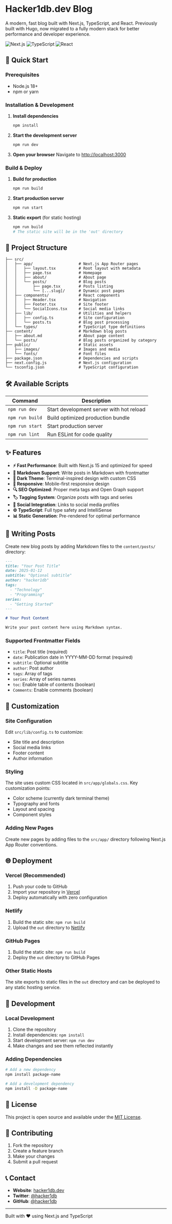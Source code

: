 # Hacker1db.dev Blog

A modern, fast blog built with Next.js, TypeScript, and React. Previously built with Hugo, now migrated to a fully modern stack for better performance and developer experience.

![Next.js](https://img.shields.io/badge/Next.js-15.0.4-black?logo=next.js)
![TypeScript](https://img.shields.io/badge/TypeScript-5.9.2-blue?logo=typescript)
![React](https://img.shields.io/badge/React-18-blue?logo=react)

## 🚀 Quick Start

### Prerequisites

- Node.js 18+ 
- npm or yarn

### Installation & Development

1. **Install dependencies**
   ```bash
   npm install
   ```

2. **Start the development server**
   ```bash
   npm run dev
   ```

3. **Open your browser**
   Navigate to [http://localhost:3000](http://localhost:3000)

### Build & Deploy

1. **Build for production**
   ```bash
   npm run build
   ```

2. **Start production server**
   ```bash
   npm run start
   ```

3. **Static export** (for static hosting)
   ```bash
   npm run build
   # The static site will be in the 'out' directory
   ```

## 📁 Project Structure

```
├── src/
│   ├── app/                    # Next.js App Router pages
│   │   ├── layout.tsx          # Root layout with metadata
│   │   ├── page.tsx            # Homepage
│   │   ├── about/              # About page
│   │   └── posts/              # Blog posts
│   │       ├── page.tsx        # Posts listing
│   │       └── [...slug]/      # Dynamic post pages
│   ├── components/             # React components
│   │   ├── Header.tsx          # Navigation
│   │   ├── Footer.tsx          # Site footer
│   │   └── SocialIcons.tsx     # Social media links
│   ├── lib/                    # Utilities and helpers
│   │   ├── config.ts           # Site configuration
│   │   └── posts.ts            # Blog post processing
│   └── types/                  # TypeScript type definitions
├── content/                    # Markdown blog posts
│   ├── about.md                # About page content
│   └── posts/                  # Blog posts organized by category
├── public/                     # Static assets
│   ├── images/                 # Images and media
│   └── fonts/                  # Font files
├── package.json                # Dependencies and scripts
├── next.config.js              # Next.js configuration
└── tsconfig.json               # TypeScript configuration
```

## 🛠 Available Scripts

| Command | Description |
|---------|-------------|
| `npm run dev` | Start development server with hot reload |
| `npm run build` | Build optimized production bundle |
| `npm run start` | Start production server |
| `npm run lint` | Run ESLint for code quality |

## ✨ Features

- **⚡ Fast Performance**: Built with Next.js 15 and optimized for speed
- **📝 Markdown Support**: Write posts in Markdown with frontmatter
- **🎨 Dark Theme**: Terminal-inspired design with custom CSS
- **📱 Responsive**: Mobile-first responsive design
- **🔍 SEO Optimized**: Proper meta tags and Open Graph support
- **🏷️ Tagging System**: Organize posts with tags and series
- **🔗 Social Integration**: Links to social media profiles
- **⚙️ TypeScript**: Full type safety and IntelliSense
- **📊 Static Generation**: Pre-rendered for optimal performance

## 📝 Writing Posts

Create new blog posts by adding Markdown files to the `content/posts/` directory:

```markdown
---
title: "Your Post Title"
date: 2025-01-12
subtitle: "Optional subtitle"
author: "hacker1db"
tags:
  - "Technology"
  - "Programming"
series:
  - "Getting Started"
---

# Your Post Content

Write your post content here using Markdown syntax.
```

### Supported Frontmatter Fields

- `title`: Post title (required)
- `date`: Publication date in YYYY-MM-DD format (required)
- `subtitle`: Optional subtitle
- `author`: Post author
- `tags`: Array of tags
- `series`: Array of series names
- `toc`: Enable table of contents (boolean)
- `Comments`: Enable comments (boolean)

## 🎨 Customization

### Site Configuration

Edit `src/lib/config.ts` to customize:
- Site title and description
- Social media links
- Footer content
- Author information

### Styling

The site uses custom CSS located in `src/app/globals.css`. Key customization points:
- Color scheme (currently dark terminal theme)
- Typography and fonts
- Layout and spacing
- Component styles

### Adding New Pages

Create new pages by adding files to the `src/app/` directory following Next.js App Router conventions.

## 🌐 Deployment

### Vercel (Recommended)

1. Push your code to GitHub
2. Import your repository in [Vercel](https://vercel.com)
3. Deploy automatically with zero configuration

### Netlify

1. Build the static site: `npm run build`
2. Upload the `out` directory to [Netlify](https://netlify.com)

### GitHub Pages

1. Build the static site: `npm run build`
2. Deploy the `out` directory to GitHub Pages

### Other Static Hosts

The site exports to static files in the `out` directory and can be deployed to any static hosting service.

## 🔧 Development

### Local Development

1. Clone the repository
2. Install dependencies: `npm install`
3. Start development server: `npm run dev`
4. Make changes and see them reflected instantly

### Adding Dependencies

```bash
# Add a new dependency
npm install package-name

# Add a development dependency
npm install -D package-name
```

## 📄 License

This project is open source and available under the [MIT License](LICENSE).

## 🤝 Contributing

1. Fork the repository
2. Create a feature branch
3. Make your changes
4. Submit a pull request

## 📞 Contact

- **Website**: [hacker1db.dev](https://hacker1db.dev)
- **Twitter**: [@hacker1db](https://twitter.com/hacker1db)
- **GitHub**: [@hacker1db](https://github.com/hacker1db)

---

Built with ❤️ using Next.js and TypeScript